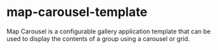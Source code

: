 map-carousel-template
=====================

Map Carousel is a configurable gallery application template that can be used to display the contents of a group using a carousel or grid.
